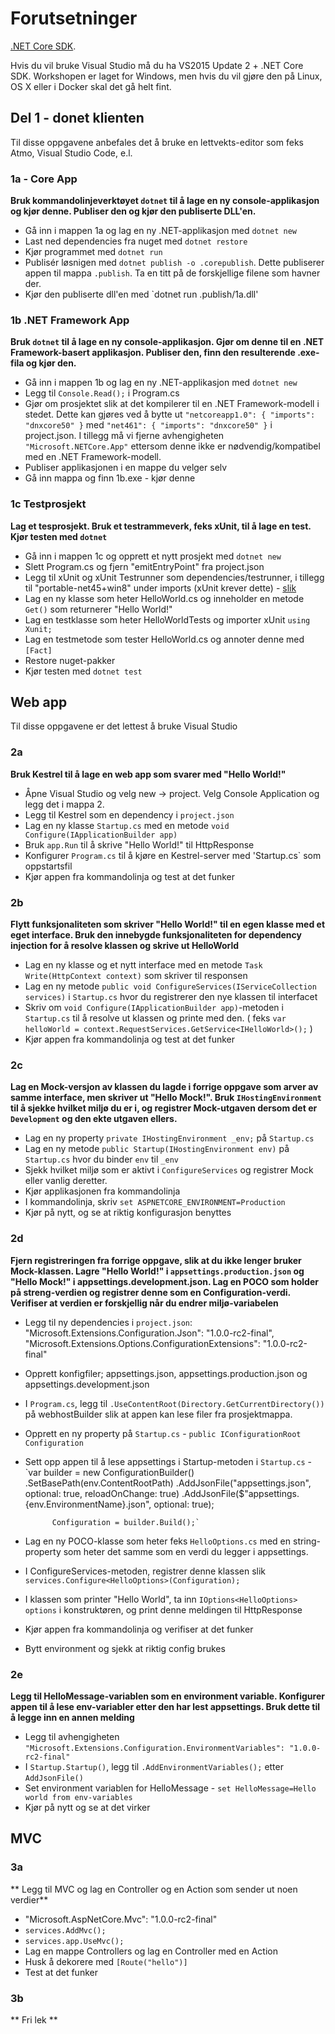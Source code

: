 Forutsetninger
=======

[.NET Core SDK](https://www.microsoft.com/net/core).

Hvis du vil bruke Visual Studio må du ha VS2015 Update 2 + .NET Core SDK.
Workshopen er laget for Windows, men hvis du vil gjøre den på Linux, OS X eller i Docker skal det gå helt fint.


## Del 1 - donet klienten
Til disse oppgavene anbefales det å bruke en lettvekts-editor som feks Atmo, Visual Studio Code, e.l.

### 1a - Core App
**Bruk kommandolinjeverktøyet `dotnet` til å lage en ny console-applikasjon og kjør denne. Publiser den og kjør den publiserte DLL'en.**
* Gå inn i mappen 1a og lag en ny .NET-applikasjon med `dotnet new`
* Last ned dependencies fra nuget med `dotnet restore`
* Kjør programmet med `dotnet run`
* Publisér løsnigen med `dotnet publish -o .corepublish`. Dette publiserer appen til mappa `.publish`. Ta en titt på de forskjellige filene som havner der.
* Kjør den publiserte dll'en med `dotnet run .publish/1a.dll'


### 1b .NET Framework App
**Bruk `dotnet` til å lage en ny console-applikasjon. Gjør om denne til en .NET Framework-basert applikasjon. Publiser den, finn den resulterende .exe-fila og kjør den.**
* Gå inn i mappen 1b og lag en ny .NET-applikasjon med `dotnet new`
* Legg til `Console.Read();` i Program.cs
* Gjør om prosjektet slik at det kompilerer til en .NET Framework-modell i stedet. Dette kan gjøres ved å bytte ut `"netcoreapp1.0": {
      "imports": "dnxcore50"
    }` med
    `"net461": {
      "imports": "dnxcore50"
    }`
    i project.json.
    I tillegg må vi fjerne avhengigheten `"Microsoft.NETCore.App"` ettersom denne ikke er nødvendig/kompatibel med en .NET Framework-modell.
* Publiser applikasjonen i en mappe du velger selv
* Gå inn mappa og finn 1b.exe - kjør denne

### 1c Testprosjekt
**Lag et tesprosjekt. Bruk et testrammeverk, feks xUnit, til å lage en test. Kjør testen med `dotnet`**
* Gå inn i mappen 1c og opprett et nytt prosjekt med `dotnet new`
* Slett Program.cs og fjern "emitEntryPoint" fra project.json
* Legg til xUnit og xUnit Testrunner som dependencies/testrunner, i tillegg til "portable-net45+win8" under imports (xUnit krever dette) - [slik](https://github.com/severisv/dotnet-core-intro/blob/master/1c/project.json)
* Lag en ny klasse som heter HelloWorld.cs og inneholder en metode `Get()` som returnerer "Hello World!"
* Lag en testklasse som heter HelloWorldTests og importer xUnit `using Xunit;`
* Lag en testmetode som tester HelloWorld.cs og annoter denne med `[Fact]`
* Restore nuget-pakker
* Kjør testen med `dotnet test`


## Web app
Til disse oppgavene er det lettest å bruke Visual Studio

### 2a
**Bruk Kestrel til å lage en web app som svarer med "Hello World!"**
* Åpne Visual Studio og velg new -> project. Velg Console Application og legg det i mappa 2.
* Legg til Kestrel som en dependency i `project.json`
* Lag en ny klasse `Startup.cs` med en metode `void Configure(IApplicationBuilder app)`
* Bruk `app.Run` til å skrive "Hello World!" til HttpResponse
* Konfigurer `Program.cs` til å kjøre en Kestrel-server med 'Startup.cs` som oppstartsfil
* Kjør appen fra kommandolinja og test at det funker

### 2b
**Flytt funksjonaliteten som skriver "Hello World!" til en egen klasse med et eget interface.
Bruk den innebygde funksjonaliteten for dependency injection for å resolve klassen og skrive ut HelloWorld**
* Lag en ny klasse og et nytt interface med en metode `Task Write(HttpContext context)` som skriver til responsen
* Lag en ny metode `public void ConfigureServices(IServiceCollection services)` i `Startup.cs` hvor du registrerer den nye klassen til interfacet
* Skriv om `void Configure(IApplicationBuilder app)`-metoden i `Startup.cs` til å resolve ut klassen og printe med den. ( feks `var helloWorld = context.RequestServices.GetService<IHelloWorld>();` )
* Kjør appen fra kommandolinja og test at det funker

### 2c
**Lag en Mock-versjon av klassen du lagde i forrige oppgave som arver av samme interface, men skriver ut "Hello Mock!". Bruk `IHostingEnvironment` til å sjekke hvilket miljø du er i,
og registrer Mock-utgaven dersom det er `Development` og  den ekte utgaven ellers.**
* Lag en ny property `private IHostingEnvironment _env;` på `Startup.cs`
* Lag en ny metode `public Startup(IHostingEnvironment env)` på `Startup.cs` hvor du binder `env` til `_env`
* Sjekk hvilket miljø som er aktivt i `ConfigureServices` og registrer Mock eller vanlig deretter.
* Kjør applikasjonen fra kommandolinja
* I kommandolinja, skriv `set ASPNETCORE_ENVIRONMENT=Production`
* Kjør på nytt, og se at riktig konfigurasjon benyttes

### 2d
**Fjern registreringen fra forrige oppgave, slik at du ikke lenger bruker Mock-klassen.
Lagre "Hello World!" i `appsettings.production.json` og "Hello Mock!" i appsettings.development.json.
Lag en POCO som holder på streng-verdien og registrer denne som en Configuration-verdi.
Verifiser at verdien er forskjellig når du endrer miljø-variabelen**

* Legg til ny dependencies i `project.json`: "Microsoft.Extensions.Configuration.Json": "1.0.0-rc2-final", "Microsoft.Extensions.Options.ConfigurationExtensions": "1.0.0-rc2-final"
* Opprett konfigfiler; appsettings.json, appsettings.production.json og appsettings.development.json
* I `Program.cs`, legg til `.UseContentRoot(Directory.GetCurrentDirectory())` på webhostBuilder slik at appen kan lese filer fra prosjektmappa.
* Opprett en ny property på `Startup.cs` - `public IConfigurationRoot Configuration`
* Sett opp appen til å lese appsettings i Startup-metoden i `Startup.cs` -
  `var builder = new ConfigurationBuilder()
                .SetBasePath(env.ContentRootPath)
                .AddJsonFile("appsettings.json", optional: true, reloadOnChange: true)
                .AddJsonFile($"appsettings.{env.EnvironmentName}.json", optional: true);

            Configuration = builder.Build();`
* Lag en ny POCO-klasse som heter feks `HelloOptions.cs` med en string-property som heter det samme som en verdi du legger i appsettings.
* I ConfigureServices-metoden, registrer denne klassen slik `services.Configure<HelloOptions>(Configuration);`
* I klassen som printer "Hello World", ta inn `IOptions<HelloOptions> options` i konstruktøren, og print denne meldingen til HttpResponse
* Kjør appen fra kommandolinja og verifiser at det funker
* Bytt environment og sjekk at riktig config brukes

### 2e
**Legg til HelloMessage-variablen som en environment variable. Konfigurer appen til å lese env-variabler etter den har lest appsettings. Bruk dette til å legge inn en annen melding**
* Legg til avhengigheten `"Microsoft.Extensions.Configuration.EnvironmentVariables": "1.0.0-rc2-final"`
* I `Startup.Startup()`, legg til `.AddEnvironmentVariables();` etter `AddJsonFile()`
* Set environment variablen for HelloMessage - `set HelloMessage=Hello world from env-variables`
* Kjør på nytt og se at det virker

## MVC
### 3a
** Legg til MVC og lag en Controller og en Action som sender ut noen verdier**
*  "Microsoft.AspNetCore.Mvc": "1.0.0-rc2-final"
* `services.AddMvc();`
* `services.app.UseMvc();`
* Lag en mappe Controllers og lag en Controller med en Action
* Husk å dekorere med `[Route("hello")]`
* Test at det funker

### 3b
** Fri lek **